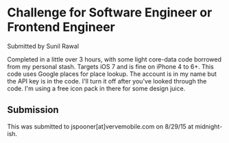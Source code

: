 # Challenge for Software Engineer or Frontend Engineer

Submitted by Sunil Rawal

Completed in a little over 3 hours, with some light core-data code borrowed from my personal stash. 
Targets iOS 7 and is fine on iPhone 4 to 6+.
This code uses Google places for place lookup. The account is in my name but the API key is in the code. I'll turn it off after you've looked through the code.
I'm using a free icon pack in there for some design juice. 

## Submission

This was submitted to jspooner[at]vervemobile.com on 8/29/15 at midnight-ish.
